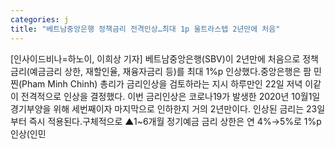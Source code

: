 ```yaml
---
categories: j
title: "베트남중앙은행 정책금리 전격인상…최대 1p 울트라스텝 2년만에 처음"
---
```

[인사이드비나=하노이, 이희상 기자] 베트남중앙은행(SBV)이 2년만에 처음으로 정책금리(예금금리 상한, 재할인율, 재융자금리 등)를 최대 1%p 인상했다.중앙은행은 팜 민 찐(Pham Minh Chinh) 총리가 금리인상을 검토하라는 지시 하루만인 22일 저녁 이같이 전격적으로 인상을 결정했다. 이번 금리인상은 코로나19가 발생한 2020년 10월1일 경기부양을 위해 세번째이자 마지막으로 인하한지 거의 2년만이다. 인상된 금리는 23일부터 즉시 적용된다.구체적으로 ▲1~6개월 정기예금 금리 상한은 연 4%→5%로 1%p 인상(인민